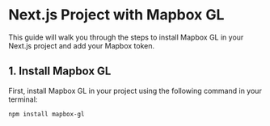 # Next.js Project with Mapbox GL

This guide will walk you through the steps to install Mapbox GL in your Next.js project and add your Mapbox token.

## 1. Install Mapbox GL

First, install Mapbox GL in your project using the following command in your terminal:

```bash
npm install mapbox-gl

